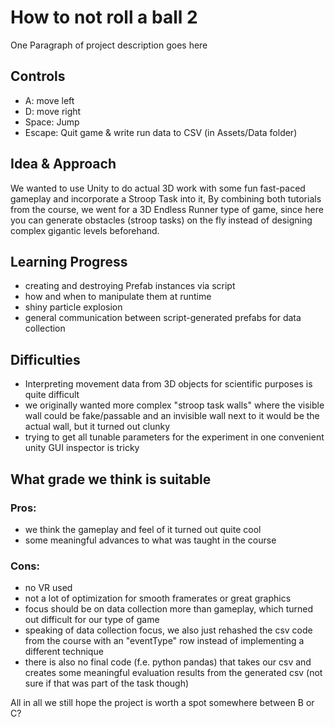 ﻿# How to not roll a ball 2

One Paragraph of project description goes here

## Controls
* A: move left
* D: move right
* Space: Jump
* Escape: Quit game & write run data to CSV (in Assets/Data folder)

## Idea & Approach

We wanted to use Unity to do actual 3D work with some fun fast-paced gameplay and incorporate a Stroop Task into it,
By combining both tutorials from the course,
we went for a 3D Endless Runner type of game, since here you can generate obstacles (stroop tasks) on the fly 
instead of designing complex gigantic levels beforehand.

## Learning Progress
* creating and destroying Prefab instances via script
* how and when to manipulate them at runtime
* shiny particle explosion
* general communication between script-generated prefabs for data collection 

## Difficulties
* Interpreting movement data from 3D objects for scientific purposes is quite difficult
* we originally wanted more complex "stroop task walls" where the visible wall could be fake/passable and an invisible wall next to it would be the actual wall, but it turned out clunky
* trying to get all tunable parameters for the experiment in one convenient unity GUI inspector is tricky
 
## What grade we think is suitable
### Pros:
* we think the gameplay and feel of it turned out quite cool
* some meaningful advances to what was taught in the course
### Cons:
* no VR used
* not a lot of optimization for smooth framerates or great graphics
* focus should be on data collection more than gameplay, which turned out difficult for our type of game
* speaking of data collection focus, we also just rehashed the csv code from the course with an "eventType" row instead of implementing a different technique
* there is also no final code (f.e. python pandas) that takes our csv and creates some meaningful evaluation results from the generated csv (not sure if that was part of the task though)

All in all we still hope the project is worth a spot somewhere between B or C? 